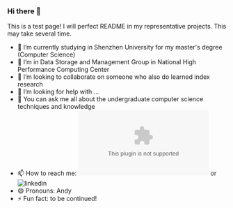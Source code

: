 ### Hi there 👋

<!-- This is a test page! I will perfect README in my representative projects. This may take several time.

- 🔭 I’m currently working on Leanrned Index for Data Storage
- 🌱 I’m currently learning ...
- 👯 I’m looking to collaborate on ...
- 🤔 I’m looking for help with ...
- 💬 Ask me about ...
- 📫 How to reach me: jiananyuan.yjn@gmail.com
- 😄 Pronouns: Andy
- ⚡ Fun fact: to be continued! -->

This is a test page! I will perfect README in my representative projects. This may take several time.

- 🔭 I’m currently studying in Shenzhen University for my master's degree (Computer Science)
- 🌱 I’m in Data Storage and Management Group in National High Performance Computing Center
- 👯 I’m looking to collaborate on someone who also do learned index research
- 🤔 I’m looking for help with ...
- 💬 You can ask me all about the undergraduate computer science techniques and knowledge
- 📫 How to reach me: ![gmail](jiananyuan.yjn@gmail.com) or ![linkedin](https://www.linkedin.com/in/jianan-yuan-3aa545198)
- 😄 Pronouns: Andy
- ⚡ Fun fact: to be continued!
